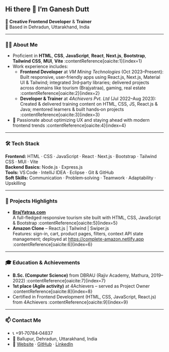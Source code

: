 ## Hi there 👋 I’m Ganesh Dutt

🚀 **Creative Frontend Developer** & **Trainer**  
📍 Based in Dehradun, Uttarakhand, India  

---

### 👨‍💻 About Me
- Proficient in **HTML**, **CSS**, **JavaScript**, **React**, **Next.js**, **Bootstrap**, **Tailwind CSS**, **MUI**, **Vite** :contentReference[oaicite:1]{index=1}
- Work experience includes:
  - **Frontend Developer** at *VM Mining Technologies* (Oct 2023–Present): Built responsive, user‑friendly apps using React.js, Next.js, Material UI & Tailwind; integrated 3rd‑party libraries; delivered projects across domains like tourism (Brajyatraa), gaming, real estate :contentReference[oaicite:2]{index=2}
  - **Developer & Trainer** at *4Achievers Pvt. Ltd* (Jul 2022–Aug 2023): Created & delivered training content on HTML, CSS, JS, React.js & Java; mentored learners & built hands‑on projects :contentReference[oaicite:3]{index=3}
- 🎯 Passionate about optimizing UX and staying ahead with modern frontend trends :contentReference[oaicite:4]{index=4}

---

### 🛠️ Tech Stack
**Frontend:** HTML · CSS · JavaScript · React · Next.js · Bootstrap · Tailwind CSS · MUI · Vite  
**Backend Basics:** Node.js · Express.js  
**Tools:** VS Code · IntelliJ IDEA · Eclipse · Git & GitHub  
**Soft Skills:** Communication · Problem‑solving · Teamwork · Adaptability · Upskilling

---

### 🔧 Projects Highlights
- **[BrajYatraa.com](https://brajyatraa.com)**  
  A full-fledged responsive tourism site built with HTML, CSS, JavaScript & Bootstrap :contentReference[oaicite:5]{index=5}
- **Amazon Clone** – React.js | Tailwind | Swiper.js  
  Features: sign-in, cart, product pages, filters, context API state management; deployed at https://complete-amazon.netlify.app :contentReference[oaicite:6]{index=6}

---

### 🎓 Education & Achievements
- **B.Sc. (Computer Science)** from DBRAU (Rajiv Academy, Mathura, 2019–2022) :contentReference[oaicite:7]{index=7}  
- **1st place (Agile activity)** at 4Achievers – served as Project Owner :contentReference[oaicite:8]{index=8}  
- Certified in Frontend Development (HTML, CSS, JavaScript, React.js) from 4Achievers :contentReference[oaicite:9]{index=9}

---

### 📫 Contact Me
- 📞 +91‑70784‑04837  
- 📍 Ballupur, Dehradun, Uttarakhand, India  
- 🔗 [Website](https://ganeshdutt.netlify.app) · [GitHub](https://github.com/ganeshdutt100) · [LinkedIn](https://linkedin.com/in/your-profile)

